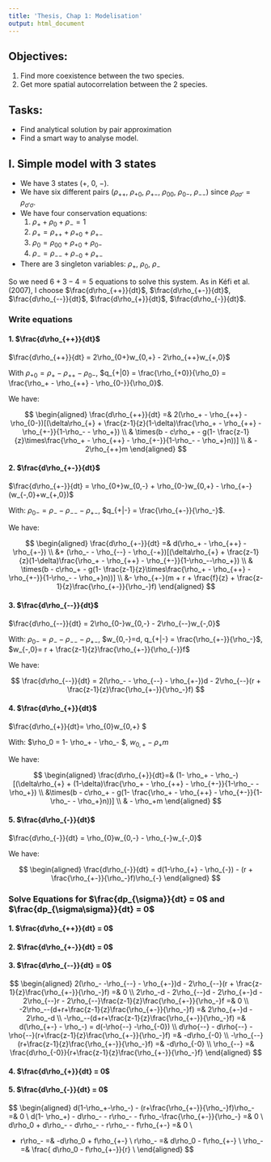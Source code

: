 ```yaml
---
title: 'Thesis, Chap 1: Modelisation'
output: html_document
---
```


## Objectives:

1. Find more coexistence between the two species.
2. Get more spatial autocorrelation between the 2 species.

## Tasks:

* Find analytical solution by pair approximation
* Find a smart way to analyse model.

## I. Simple model with 3 states

* We have 3 states ($+$, $0$, $-$).
* We have six different pairs ($\rho_{++}$, $\rho_{+0}$, $\rho_{+-}$, $\rho_{00}$, $\rho_{0-}$, $\rho_{--}$) since $\rho_{\sigma\sigma'} = \rho_{\sigma'\sigma}$.
* We have four conservation equations:
  1. $\rho_{+} + \rho_{0} + \rho_{-} = 1$
  2. $\rho_{+} = \rho_{++} + \rho_{+0} + \rho_{+-}$
  3. $\rho_{0} = \rho_{00} + \rho_{+0} + \rho_{0-}$
  4. $\rho_{-} = \rho_{--} + \rho_{-0} + \rho_{+-}$
* There are 3 singleton variables: $\rho_{+}$, $\rho_{0}$, $\rho_{-}$

So we need $6+3-4 = 5$ equations to solve this system. As in Kéfi et al. (2007), I choose $\frac{d\rho_{++}}{dt}$, $\frac{d\rho_{+-}}{dt}$, $\frac{d\rho_{--}}{dt}$, $\frac{d\rho_{+}}{dt}$, $\frac{d\rho_{-}}{dt}$.

### Write equations

#### 1. $\frac{d\rho_{++}}{dt}$

$\frac{d\rho_{++}}{dt} = 2\rho_{0+}w_{0,+} - 2\rho_{++}w_{+,0}$

With $\rho_{+0} = \rho_+ - \rho_{++} - \rho_{0-}$, $q_{+|0} = \frac{\rho_{+0}}{\rho_0} = \frac{\rho_+ - \rho_{++} - \rho_{0-}}{\rho_0}$.

We have:

$$
\begin{aligned}
\frac{d\rho_{++}}{dt} =& 2(\rho_+ - \rho_{++} - \rho_{0-})[(\delta\rho_{+} + \frac{z-1}{z}(1-\delta)\frac{\rho_+ - \rho_{++} - \rho_{+-}}{1-\rho_- - \rho_+}) \\
& \times(b - c\rho_+ - g(1- \frac{z-1}{z}\times\frac{\rho_+ - \rho_{++} - \rho_{+-}}{1-\rho_- - \rho_+}n))] \\
& - 2\rho_{++}m
\end{aligned}
$$


#### 2. $\frac{d\rho_{+-}}{dt}$

$\frac{d\rho_{+-}}{dt} = \rho_{0+}w_{0,-} + \rho_{0-}w_{0,+} - \rho_{+-}(w_{-,0}+w_{+,0})$

With: $\rho_{0-} = \rho_- - \rho_{--} - \rho_{+-}$, $q_{+|-} = \frac{\rho_{+-}}{\rho_-}$.

We have: 

$$
  \begin{aligned}
  \frac{d\rho_{+-}}{dt} =& d(\rho_+ - \rho_{++} - \rho_{+-}) \\
  &+ (\rho_- - \rho_{--} - \rho_{-+})[(\delta\rho_{+} + \frac{z-1}{z}(1-\delta)\frac{\rho_+ - \rho_{++} - \rho_{+-}}{1-\rho_--\rho_+}) \\
  & \times(b - c\rho_+ - g(1- \frac{z-1}{z}\times\frac{\rho_+ - \rho_{++} - \rho_{+-}}{1-\rho_- - \rho_+}n))] \\
  &- \rho_{+-}(m + r + \frac{f}{z} + \frac{z-1}{z}\frac{\rho_{+-}}{\rho_-}f)
  \end{aligned}
$$

#### 3. $\frac{d\rho_{--}}{dt}$

$\frac{d\rho_{--}}{dt} = 2\rho_{0-}w_{0,-} - 2\rho_{--}w_{-,0}$

With: $\rho_{0-}=\rho_{-} - \rho_{--} - \rho_{+-}$, $w_{0,-}=d, q_{+|-} = \frac{\rho_{+-}}{\rho_-}$, $w_{-,0}= r + \frac{z-1}{z}\frac{\rho_{+-}}{\rho_{-}}f$

We have:

$$
\frac{d\rho_{--}}{dt} = 2(\rho_- - \rho_{--} - \rho_{+-})d - 2\rho_{--}(r + \frac{z-1}{z}\frac{\rho_{+-}}{\rho_-}f)
$$


#### 4. $\frac{d\rho_{+}}{dt}$

$\frac{d\rho_{+}}{dt}= \rho_{0}w_{0,+} $

With: $\rho_0 = 1- \rho_+ - \rho_- $, $w_{0,+} - \rho_+m$

We have:

$$
\begin{aligned}
\frac{d\rho_{+}}{dt}=& (1- \rho_+ - \rho_-)[(\delta\rho_{+} + (1-\delta)\frac{\rho_+ - \rho_{++} - \rho_{+-}}{1-\rho_- - \rho_+}) \\
  &\times(b - c\rho_+ - g(1- \frac{\rho_+ - \rho_{++} - \rho_{+-}}{1-\rho_- - \rho_+}n))] \\
  & - \rho_+m
\end{aligned}
$$

#### 5. $\frac{d\rho_{-}}{dt}$

$\frac{d\rho_{-}}{dt} = \rho_{0}w_{0,-} - \rho_{-}w_{-,0}$

We have:

$$
\begin{aligned}
\frac{d\rho_{-}}{dt} = d(1-\rho_{+} - \rho_{-}) - (r + \frac{\rho_{+-}}{\rho_-}f)\rho_{-}
\end{aligned}
$$

### Solve Equations for $\frac{dp_{\sigma}}{dt} = 0$ and $\frac{dp_{\sigma\sigma}}{dt} = 0$

#### 1. $\frac{d\rho_{++}}{dt} = 0$

#### 2. $\frac{d\rho_{+-}}{dt} = 0$

#### 3. $\frac{d\rho_{--}}{dt} = 0$

$$
\begin{aligned}
2(\rho_- -\rho_{--} - \rho_{+-})d - 2\rho_{--}(r + \frac{z-1}{z}\frac{\rho_{+-}}{\rho_-}f) =& 0 \\
2\rho_-d - 2\rho_{--}d - 2\rho_{+-}d - 2\rho_{--}r - 2\rho_{--}\frac{z-1}{z}\frac{\rho_{+-}}{\rho_-}f =& 0 \\
-2\rho_--(d+r+\frac{z-1}{z}\frac{\rho_{+-}}{\rho_-}f) =&  2\rho_{+-}d - 2\rho_-d \\
-\rho_--(d+r+\frac{z-1}{z}\frac{\rho_{+-}}{\rho_-}f) =& d(\rho_{+-} - \rho_-) = d(-\rho{--} -\rho_{-0}) \\
d\rho{--} - d\rho{--} - \rho{--}(r+\frac{z-1}{z}\frac{\rho_{+-}}{\rho_-}f) =& -d\rho_{-0} \\
-\rho_{--}(r+\frac{z-1}{z}\frac{\rho_{+-}}{\rho_-}f) =& -d\rho_{-0} \\
\rho_{--} =& \frac{d\rho_{-0}}{r+\frac{z-1}{z}\frac{\rho_{+-}}{\rho_-}f} 
\end{aligned}
$$

#### 4. $\frac{d\rho_{+}}{dt} = 0$

#### 5. $\frac{d\rho_{-}}{dt} = 0$

$$
\begin{aligned}
d(1-\rho_+-\rho_-) - (r+\frac{\rho_{+-}}{\rho_-}f)\rho_- =& 0 \\
d(1- \rho_+) - d\rho_- - r\rho_- - f\rho_-\frac{\rho_{+-}}{\rho_-} =& 0 \\
d\rho_0 + d\rho_- - d\rho_- - r\rho_- - f\rho_{+-} =& 0 \\
- r\rho_- =& -d\rho_0 + f\rho_{+-} \\
r\rho_- =& d\rho_0 - f\rho_{+-} \\
\rho_- =& \frac{ d\rho_0 - f\rho_{+-}}{r} \\
\end{aligned}
$$
